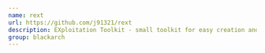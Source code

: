 ```yaml
---
name: rext
url: https://github.com/j91321/rext
description: EXploitation Toolkit - small toolkit for easy creation and usage of various python scripts that work with embedded devices. URL : https://github.com/j91321/rext Groups : blackarch blackarch-exploitation blackarch-scanner
group: blackarch
---
```

